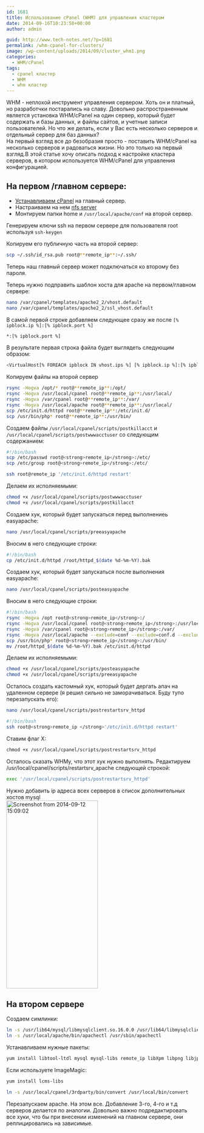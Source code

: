 ```yaml
---
id: 1681
title: Использование cPanel (WHM) для управления кластером
date: 2014-09-16T10:23:58+00:00
author: admin

guid: http://www.tech-notes.net/?p=1681
permalink: /whm-cpanel-for-clusters/
image: /wp-content/uploads/2014/09/cluster_whm1.png
categories:
  - WHM/cPanel
tags:
  - cpanel кластер
  - WHM
  - whm кластер
---
```

WHM - неплохой инструмент управления сервером. Хоть он и платный, но разработчки постарались на славу. Довольно распространенным является установка WHM/cPanel на один сервер, который будет содержать и базы данных, и файлы сайтов, и учетные записи пользователей. Но что же делать, если у Вас есть несколько серверов и отдельный сервер для баз данных?  
На первый взгляд все до безобразия просто - поставить WHM/cPanel на несколько серверов и радоваться жизни. Но это только на первый взгляд.В этой статье хочу описать подход к настройке кластера серверов, в котором используется WHM/cPanel для управления конфигурацией.  

## На первом /главном сервере:  
* [Устанавливаем cPanel](/install-whm-cpanel/) на главный сервер.  
* Настраиваем на нем [nfs server](/configure-nfs-server-and-client-centos/)
* Монтируем папки home и `/usr/local/apache/conf` на второй сервер.

Генерируем ключи ssh на первом сервере для пользователя root используя `ssh-keygen`

Копируем его публичную часть на второй сервер:

```bash
scp ~/.ssh/id_rsa.pub root@**remote_ip**:~/.ssh/
```

Теперь наш главный сервер может подключаться ко второму без пароля.

Теперь нужно подправить шаблон хоста для apache на первом/главном сервере:

```bash
nano /var/cpanel/templates/apache2_2/vhost.default  
nano /var/cpanel/templates/apache2_2/ssl_vhost.default
```

В самой первой строке добавляем следующее сразу же после `[% ipblock.ip %]:[% ipblock.port %]`

```bash
*:[% ipblock.port %]
```


В результате первая строка файла будет выглядеть следующим образом:

```bash
<VirtualHost[% FOREACH ipblock IN vhost.ips %] [% ipblock.ip %]:[% ipblock.port %] *:[% ipblock.port %][% END %]>
```


Копируем файлы на второй сервер

```bash
rsync -Hogva /opt/* root@**remote_ip**:/opt/  
rsync -Hogva /usr/local/cpanel root@**remote_ip**:/usr/local/  
rsync -Hogva /var/cpanel root@**remote_ip**:/var/  
rsync -Hogva /usr/local/apache root@**remote_ip**:/usr/local/  
scp /etc/init.d/httpd root@**remote_ip**:/etc/init.d/  
scp /usr/bin/php* root@**remote_ip**:/usr/bin/
```

Создаем файлы `/usr/local/cpanel/scripts/postkillacct` и `/usr/local/cpanel/scripts/postwwwacctuser` со следующим содержанием:

```bash
#!/bin/bash
scp /etc/passwd root@<strong>remote_ip</strong>:/etc/
scp /etc/group root@<strong>remote_ip</strong>:/etc/

ssh root@remote_ip '/etc/init.d/httpd restart'
```


Делаем их исполняемыми:

```bash
chmod +x /usr/local/cpanel/scripts/postwwwacctuser  
chmod +x /usr/local/cpanel/scripts/postkillacct
```

Создаем хук, который будет запускаться перед выполнениеь easyapache:

```bash
nano /usr/local/cpanel/scripts/preeasyapache
```

Вносим в него следующие строки:

```bash
#!/bin/bash
cp /etc/init.d/httpd /root/httpd_$(date %d-%m-%Y).bak
```


Создаем хук, который будет запускаться после выполнения easyapache:

```bash
nano /usr/local/cpanel/scripts/posteasyapache
```

Вносим в него следующие строки:

```bash
#!/bin/bash
rsync -Hogva /opt root@<strong>remote_ip</strong>:/
rsync -Hogva /usr/local/cpanel root@<strong>remote_ip</strong>:/usr/local/
rsync -Hogva /var/cpanel root@<strong>remote_ip</strong>:/var/
rsync -Hogva /usr/local/apache --exclude=conf --exclude=conf.d --exclude=logs --exclude=domlogs root@<strong>remote_ip</strong>:/usr/local/
scp /usr/bin/php* root@<strong>remote_ip</strong>:/usr/bin/
mv /root/httpd_$(date %d-%m-%Y).bak /etc/init.d/httpd
```


Делаем их исполняемыми:

```bash
chmod +x /usr/local/cpanel/scripts/posteasyapache  
chmod +x /usr/local/cpanel/scripts/preeasyapache
```

Осталось создать кастомный хук, который будет дергать апач на удаленном сервере (я решил сильно не заморачиваться. Буду тупо перезапускать его):

```bash
nano /usr/local/cpanel/scripts/postrestartsrv_httpd
```

```bash
#!/bin/bash
ssh root@<strong>remote_ip </strong>'/etc/init.d/httpd restart'
```


Ставим флаг Х:

```bash
сhmod +x /usr/local/cpanel/scripts/postrestartsrv_httpd
```

Осталось сказать WHMу, что этот хук нужно выполнять. Редактируем /usr/local/cpanel/scripts/restartsrv_apache следующей строкой:

```bash
exec '/usr/local/cpanel/scripts/postrestartsrv_httpd'
```


Нужно добавить ip адреса всех серверов в список дополнительных хостов mysql  
[<img src="/wp-content/uploads/2014/09/Screenshot-from-2014-09-12-150902.png" alt="Screenshot from 2014-09-12 15:09:02" width="241" height="495" class="aligncenter size-full wp-image-1686" srcset="/wp-content/uploads/2014/09/Screenshot-from-2014-09-12-150902.png 241w, /wp-content/uploads/2014/09/Screenshot-from-2014-09-12-150902-146x300.png 146w" sizes="(max-width: 241px) 100vw, 241px" />](/wp-content/uploads/2014/09/Screenshot-from-2014-09-12-150902.png)

## На втором сервере
Создаем симлинки:

```bash
ln -s /usr/lib64/mysql/libmysqlclient.so.16.0.0 /usr/lib64/libmysqlclient.so.18  
ln -s /usr/local/apache/bin/apachectl /usr/sbin/apachectl
```

Устанавливаем нужные пакеты:

```bash
yum install libtool-ltdl mysql mysql-libs remote_ip libXpm libpng libjpeg-turbo freetype aspell
```

Если используете ImageMagic:

```bash
yum install lcms-libs
```

```bash
ln -s /usr/local/cpanel/3rdparty/bin/convert /usr/local/bin/convert
```

Перезапускаем apache. На этом все. Добавление 3-го, 4-го и т.д серверов делается по аналогии. Довольно важно подредактировать все хуки, что бы при внесении изменений на главном сервере, они реплицировались на зависимые.
